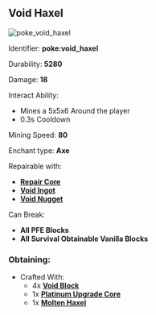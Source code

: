 ## Void Haxel
![poke_void_haxel](https://github.com/ItsMePok/PFE/assets/136857747/553774ac-9107-48dd-9a7b-21c0447c2e20)

Identifier: **poke:void_haxel**

Durability: **5280**

Damage: **18**

Interact Ability:
* Mines a 5x5x6 Around the player
* 0.3s Cooldown

Mining Speed: **80**

Enchant type: **Axe**

Repairable with:
* **[Repair Core](https://pfewiki.gitbook.io/home/items/cores/repair-core)**
* **[Void Ingot](https://pfewiki.gitbook.io/home/items/ingots/void-ingot)**
* **[Void Nugget](https://pfewiki.gitbook.io/home/items/nuggets/void-nugget)**

Can Break:
* **All PFE Blocks**
* **All Survival Obtainable Vanilla Blocks**

### Obtaining:
* Crafted With:
    * 4x **[Void Block](https://github.com/ItsMePok/PFE/wiki/Void-Block)**
    * 1x **[Platinum Upgrade Core](https://github.com/ItsMePok/PFE/wiki/Platinum-Upgrade-Core)**
    * 1x **[Molten Haxel](https://github.com/ItsMePok/PFE/wiki/Molten-Haxel)**